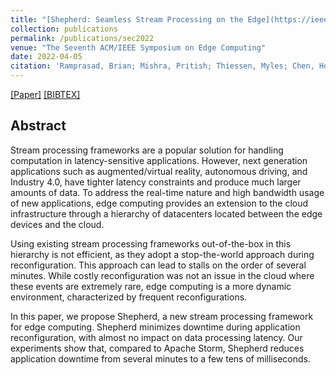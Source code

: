 ```yaml
---
title: "[Shepherd: Seamless Stream Processing on the Edge](https://ieeexplore.ieee.org/document/9996623)"
collection: publications
permalink: /publications/sec2022
venue: "The Seventh ACM/IEEE Symposium on Edge Computing"
date: 2022-04-05
citation: 'Ramprasad, Brian; Mishra, Pritish; Thiessen, Myles; Chen, Hongkai; <b>da Silva Veith, Alexandre</b>; Gable, Moshe; Balmau, Oana; Chow, Abelard; de Lara, Eyal'
---
```

[[Paper]](http://aveith.github.io/files/sec2022.pdf) [[BIBTEX]](http://aveith.github.io/files/sec2022.bib)



## Abstract
Stream processing frameworks are a popular solution for handling computation in latency-sensitive applications. However, next generation applications such as augmented/virtual reality, autonomous driving, and Industry 4.0, have tighter latency constraints and produce much larger amounts of data. To address the real-time nature and high bandwidth usage of new applications, edge computing provides an extension to the cloud infrastructure through a hierarchy of datacenters located between the edge devices and the cloud.

Using existing stream processing frameworks out-of-the-box in this hierarchy is not efficient, as they adopt a stop-the-world approach during reconfiguration. This approach can lead to stalls on the order of several minutes. While costly reconfiguration was not an issue in the cloud where these events are extremely rare, edge computing is a more dynamic environment, characterized by frequent reconfigurations.

In this paper, we propose Shepherd, a new stream processing framework  for  edge computing. Shepherd minimizes downtime during application reconfiguration, with almost no impact on data processing latency. Our experiments show that, compared to Apache Storm, Shepherd reduces application downtime from several minutes to a few tens of milliseconds.
